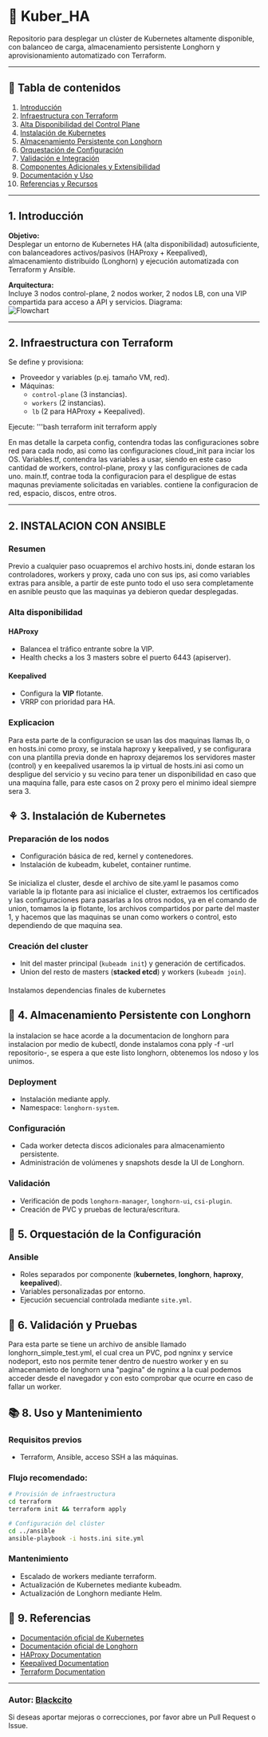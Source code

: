 # 🧱 Kuber_HA

Repositorio para desplegar un clúster de Kubernetes altamente disponible, con balanceo de carga, almacenamiento persistente Longhorn y aprovisionamiento automatizado con Terraform.

---

## 📌 Tabla de contenidos

1. [Introducción](#introducción)  
2. [Infraestructura con Terraform](#infraestructura-con-terraform)  
3. [Alta Disponibilidad del Control Plane](#alta-disponibilidad-del-control-plane)  
4. [Instalación de Kubernetes](#instalación-de-kubernetes)  
5. [Almacenamiento Persistente con Longhorn](#almacenamiento-persistente-con-longhorn)  
6. [Orquestación de Configuración](#orquestación-de-configuración)  
7. [Validación e Integración](#validación-e-integración)  
8. [Componentes Adicionales y Extensibilidad](#componentes-adicionales-y-extensibilidad)  
9. [Documentación y Uso](#documentación-y-uso)  
10. [Referencias y Recursos](#referencias-y-recursos)

---

## 1. Introducción

**Objetivo:**  
Desplegar un entorno de Kubernetes HA (alta disponibilidad) autosuficiente, con balanceadores activos/pasivos (HAProxy + Keepalived), almacenamiento distribuido (Longhorn) y ejecución automatizada con Terraform y Ansible.

**Arquitectura:**  
Incluye 3 nodos control-plane, 2 nodos worker, 2 nodos LB, con una VIP compartida para acceso a API y servicios.
Diagrama:  
![Flowchart](https://github.com/user-attachments/assets/5c799269-db9b-4782-962b-677abe39e468)


---

## 2. Infraestructura con Terraform

Se define y provisiona:

- Proveedor y variables (p.ej. tamaño VM, red).  
- Máquinas:
  - `control-plane` (3 instancias).
  - `workers` (2 instancias).
  - `lb` (2 para HAProxy + Keepalived).

Ejecute:
'''bash
terraform init
terraform apply


En mas detalle la carpeta config, contendra todas las configuraciones sobre red para cada nodo, asi como las configuraciones cloud_init para inciar los OS.
Variables.tf, contendra las variables a usar, siendo en este caso cantidad de workers, control-plane, proxy y las configuraciones de cada uno.
main.tf, contrae toda la configuracion para el despligue de estas maqunas previamente solicitadas en variables. contiene la configuracion de red, espacio, discos, entre otros.

---

## 2. INSTALACION CON ANSIBLE

### Resumen

Previo a cualquier paso ocuapremos el archivo hosts.ini, donde estaran los controladores, workers y proxy, cada uno con sus ips, asi como variables extras para ansible, a partir de este punto todo el uso sera completamente en asnible peusto que las maquinas ya debieron quedar desplegadas.

### Alta disponibilidad

#### HAProxy

* Balancea el tráfico entrante sobre la VIP.
* Health checks a los 3 masters sobre el puerto 6443 (apiserver).

#### Keepalived

* Configura la **VIP** flotante.
* VRRP con prioridad para HA.
  
### Explicacion
Para esta parte de la configuracion se usan las dos maquinas llamas lb, o en hosts.ini como proxy, se instala haproxy y keepalived, y se configurara con una plantilla previa donde en haproxy dejaremos los servidores master (control) y en keepalived usaremos la ip virtual de hosts.ini asi como un despligue del servicio y su vecino para tener un disponibilidad en caso que una maquina falle, para este casos on 2 proxy pero el minimo ideal siempre sera 3.


## ⚘️ 3. Instalación de Kubernetes

### Preparación de los nodos

* Configuración básica de red, kernel y contenedores.
* Instalación de kubeadm, kubelet, container runtime.

####
Se inicializa el cluster, desde el archivo de site.yaml le pasamos como variable la ip flotante para asi inicialice el cluster, extraemos los certificados y las configuraciones para pasarlas a los otros nodos, ya en el comando de union, tomamos la ip flotante, los archivos compartidos por parte del master 1, y hacemos que las maquinas se unan como workers o control, esto dependiendo de que maquina sea.

### Creación del cluster

* Init del master principal (`kubeadm init`) y generación de certificados.
* Union del resto de masters (**stacked etcd**) y workers (`kubeadm join`).

####
Instalamos dependencias finales de kubernetes 

## 🔀 4. Almacenamiento Persistente con Longhorn

####
la instalacion se hace acorde a la documentacion de longhorn para instalacion por medio de kubectl, donde instalamos cona pply -f -url repositorio-, se espera a que este listo longhorn, obtenemos los ndoso y los unimos.

### Deployment

* Instalación mediante apply.
* Namespace: `longhorn-system`.

### Configuración

* Cada worker detecta discos adicionales para almacenamiento persistente.
* Administración de volúmenes y snapshots desde la UI de Longhorn.

### Validación

* Verificación de pods `longhorn-manager`, `longhorn-ui`, `csi-plugin`.
* Creación de PVC y pruebas de lectura/escritura.

## 🔗 5. Orquestación de la Configuración

### Ansible

* Roles separados por componente (**kubernetes**, **longhorn**, **haproxy**, **keepalived**).
* Variables personalizadas por entorno.
* Ejecución secuencial controlada mediante `site.yml`.

## 🔢 6. Validación y Pruebas

Para esta parte se tiene un archivo de ansible llamado longhorn_simple_test.yml, el cual crea un PVC, pod ngninx y service nodeport, esto nos permite tener dentro de nuestro worker y en su almacenamieto de longhorn una "pagina" de ngninx a la cual podemos acceder desde el navegador y con esto comprobar que ocurre en caso de fallar un worker.


## 📚 8. Uso y Mantenimiento

### Requisitos previos

* Terraform, Ansible, acceso SSH a las máquinas.

### Flujo recomendado:

```bash
# Provisión de infraestructura
cd terraform
terraform init && terraform apply

# Configuración del clúster
cd ../ansible
ansible-playbook -i hosts.ini site.yml
```

### Mantenimiento

* Escalado de workers mediante terraform.
* Actualización de Kubernetes mediante kubeadm.
* Actualización de Longhorn mediante Helm.

## 🔎 9. Referencias

* [Documentación oficial de Kubernetes](https://kubernetes.io/docs/)
* [Documentación oficial de Longhorn](https://longhorn.io/docs/)
* [HAProxy Documentation](https://www.haproxy.org/)
* [Keepalived Documentation](https://keepalived.org/)
* [Terraform Documentation](https://developer.hashicorp.com/terraform/docs)

---

### Autor: [Blackcito](https://github.com/Blackcito)

Si deseas aportar mejoras o correcciones, por favor abre un Pull Request o Issue.


